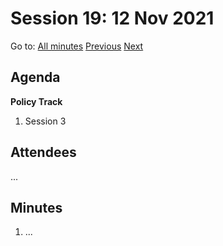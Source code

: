 # Session 19: 12 Nov 2021

Go to: [All minutes](../../../index.md) [Previous](./09.md) [Next](#)

## Agenda

**Policy Track**

1. Session 3

## Attendees

...

## Minutes

1. ...
